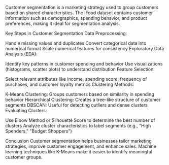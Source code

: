Customer segmentation is a marketing strategy used to group customers based on shared characteristics. The iFood dataset contains customer information such as demographics, spending behavior, and product preferences, making it ideal for segmentation analysis.

Key Steps in Customer Segmentation
Data Preprocessing:

Handle missing values and duplicates
Convert categorical data into numerical format
Scale numerical features for consistency
Exploratory Data Analysis (EDA):

Identify key patterns in customer spending and behavior
Use visualizations (histograms, scatter plots) to understand distribution
Feature Selection:

Select relevant attributes like income, spending score, frequency of purchases, and customer loyalty metrics
Clustering Methods:

K-Means Clustering: Groups customers based on similarity in spending behavior
Hierarchical Clustering: Creates a tree-like structure of customer segments
DBSCAN: Useful for detecting outliers and dense clusters
Evaluating Clusters:

Use Elbow Method or Silhouette Score to determine the best number of clusters
Analyze cluster characteristics to label segments (e.g., "High Spenders," "Budget Shoppers")

Conclusion
Customer segmentation helps businesses tailor marketing strategies, improve customer engagement, and enhance sales. Machine learning techniques like K-Means make it easier to identify meaningful customer groups.
